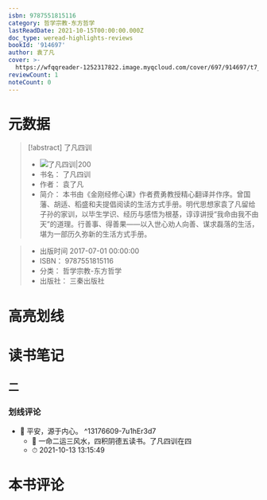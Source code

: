 ```yaml
---
isbn: 9787551815116
category: 哲学宗教-东方哲学
lastReadDate: 2021-10-15T00:00:00.000Z
doc_type: weread-highlights-reviews
bookId: '914697'
author: 袁了凡
cover: >-
  https://wfqqreader-1252317822.image.myqcloud.com/cover/697/914697/t7_914697.jpg
reviewCount: 1
noteCount: 0
---
```

# 元数据
> [!abstract] 了凡四训
> - ![ 了凡四训|200](https://wfqqreader-1252317822.image.myqcloud.com/cover/697/914697/t7_914697.jpg)
> - 书名： 了凡四训
> - 作者： 袁了凡
> - 简介：     本书由《金刚经修心课》作者费勇教授精心翻译并作序。曾国藩、胡适、稻盛和夫提倡阅读的生活方式手册。明代思想家袁了凡留给子孙的家训，以毕生学识、经历与感悟为根基，谆谆讲授“我命由我不由天”的道理。行善事、得善果——以入世心劝人向善、谋求磊落的生活，堪为一部历久弥新的生活方式手册。

> - 出版时间 2017-07-01 00:00:00
> - ISBN： 9787551815116
> - 分类： 哲学宗教-东方哲学
> - 出版社： 三秦出版社

# 高亮划线

# 读书笔记

## 二

### 划线评论
- 📌 平安，源于内心。  ^13176609-7u1hEr3d7
    - 💭 一命二运三风水，四积阴德五读书。了凡四训在四
    - ⏱ 2021-10-13 13:15:49
   
# 本书评论
